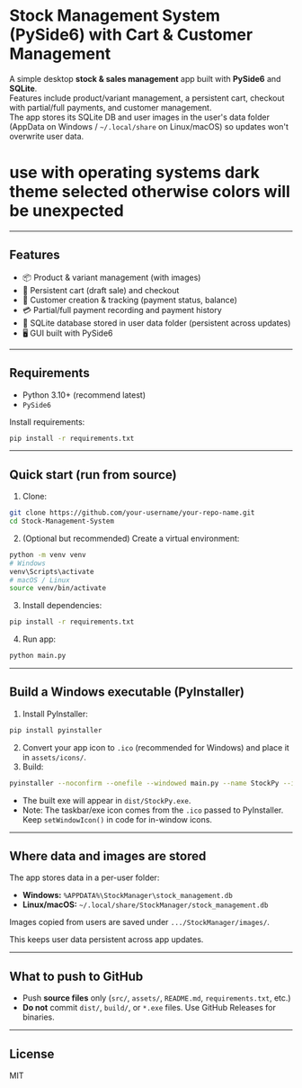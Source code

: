 
# Stock Management System (PySide6) with Cart & Customer Management

A simple desktop **stock & sales management** app built with **PySide6** and **SQLite**.  
Features include product/variant management, a persistent cart, checkout with partial/full payments, and customer management.  
The app stores its SQLite DB and user images in the user's data folder (AppData on Windows / `~/.local/share` on Linux/macOS) so updates won't overwrite user data.

# use with operating systems dark theme selected otherwise colors will be unexpected 

---

## Features
- 📦 Product & variant management (with images)
- 🛒 Persistent cart (draft sale) and checkout
- 👤 Customer creation & tracking (payment status, balance)
- 💳 Partial/full payment recording and payment history
- 💾 SQLite database stored in user data folder (persistent across updates)
- 🖥️ GUI built with PySide6

---

## Requirements
- Python 3.10+ (recommend latest)
- `PySide6`

Install requirements:
```bash
pip install -r requirements.txt
````

---

## Quick start (run from source)

1. Clone:

```bash
git clone https://github.com/your-username/your-repo-name.git
cd Stock-Management-System
```

2. (Optional but recommended) Create a virtual environment:

```bash
python -m venv venv
# Windows
venv\Scripts\activate
# macOS / Linux
source venv/bin/activate
```

3. Install dependencies:

```bash
pip install -r requirements.txt
```

4. Run app:

```bash
python main.py
```

---

## Build a Windows executable (PyInstaller)

1. Install PyInstaller:

```bash
pip install pyinstaller
```

2. Convert your app icon to `.ico` (recommended for Windows) and place it in `assets/icons/`.
3. Build:

```bash
pyinstaller --noconfirm --onefile --windowed main.py --name StockPy --icon=assets/icons/stock.ico
```

* The built exe will appear in `dist/StockPy.exe`.
* Note: The taskbar/exe icon comes from the `.ico` passed to PyInstaller. Keep `setWindowIcon()` in code for in-window icons.

---

## Where data and images are stored

The app stores data in a per-user folder:

* **Windows:** `%APPDATA%\StockManager\stock_management.db`
* **Linux/macOS:** `~/.local/share/StockManager/stock_management.db`

Images copied from users are saved under `.../StockManager/images/`.

This keeps user data persistent across app updates.

---

## What to push to GitHub

* Push **source files** only (`src/`, `assets/`, `README.md`, `requirements.txt`, etc.)
* **Do not** commit `dist/`, `build/`, or `*.exe` files. Use GitHub Releases for binaries.

---

## License

MIT

```
```
